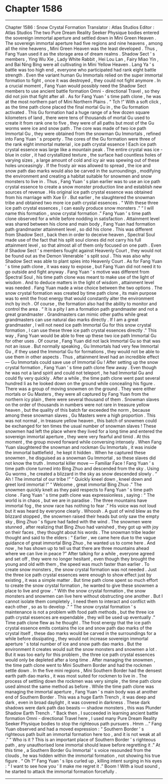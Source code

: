 
# Chapter 1586


---

Chapter 1586 : Snow Crystal Formation
Translator :
Atlas Studios
Editor :
Atlas Studios
The two Pure Dream Reality Seeker Physique bodies entered the sovereign immortal aperture and settled down in Mini Green Heaven .
The sovereign immortal aperture had five regions and nine heavens , among all the nine heavens , Mini Green Heaven was the least developed . Thus , Fang Yuan used it as the storage area of dream realms .
Shadow Sect ’ s members , Ying Wu Xie , Lady White Rabbit , Hei Lou Lan , Fairy Miao Yin , and Bai Ning Bing were all cultivating in Mini Yellow Heaven .
Lang Ya ’ s battle was too high end , everyone who participated had rank eight battle strength . Even the variant human Gu Immortals relied on the super immortal formation to fight , once it was destroyed , they could not fight anymore .
In a crucial moment , Fang Yuan would possibly need the Shadow Sect members to use ancient battle formation Omni - directional Travel , so they did not join that fight after all .
As for Fang Yuan ’ s time path clone , he was at the most northern part of Mini Northern Plains .
“ Tch !”
With a soft click , as the time path clone placed the final mortal Gu in , the Gu formation activated .
This Gu formation had a huge range of a few dozen square kilometers of land , there were tens of thousands of mortal Gu used to create it from rank one to five , they were of all paths but most of the Gu worms were ice and snow path . The core was made of two ice path Immortal Gu , they were obtained from the snowman Gu Immortals , refined into Fang Yuan ’ s property .
The cores of the Gu formation were three of the rank eight immortal material , ice path crystal essence !
Each ice path crystal essence was large like a mountain peak .
The entire crystal was ice - blue in color , it had crystallized texture , the surface had countless holes of varying sizes , a large amount of cold and icy air was spewing out of these holes unceasingly .
If the frosty air was allowed to spread , the ice and snow path dao marks would also be carved in the surroundings , modifying the environment and creating a habitat suitable for snowmen and snow monsters to live in .
Thus , Fang Yuan ’ s plan earlier was to use an ice path crystal essence to create a snow monster production line and establish new sources of revenue .
His original ice path crystal essence was obtained from his marriage with Xue Er . But earlier , he slaughtered the snowman tribe and obtained two more ice path crystal essences .
“ With these three ice path crystal essences , I can easily produce snow monsters .”
“ I will name this formation , snow crystal formation .”
Fang Yuan ’ s time path clone observed for a while before nodding in satisfaction .
Attainment level was shared between his clone and main body , Fang Yuan had formation path grandmaster attainment level , so did his clone .
This was different from Shadow Sect , back then in order to deceive heaven , Spectral Soul made use of the fact that his split soul clones did not carry his full attainment level , so that almost all of them only focused on one path .
Even if Shadow Sect ’ s members fought against Heavenly Court , they would not be found out as the Demon Venerable ’ s split soul . This was also why Shadow Sect was able to plant spies into Heavenly Court .
As for Fang Yuan ’ s time path clone , it was easy to expose , but Fang Yuan did not need it to go outside and fight anyway . Fang Yuan ’ s motive was different from Spectral Soul , his time path clone was meant to make use of the light of wisdom .
And to deduce matters in the light of wisdom , attainment level was needed . Fang Yuan made a wise choice between the two options .
The snow crystal formation was created by time path clone , its main purpose was to emit the frost energy that would constantly alter the environment inch by inch .
Of course , the formation also had the ability to monitor and control the area .
“ It is a pity I am a formation path grandmaster and not a great grandmaster . Grandmasters can mimic other paths while great grandmasters can use natural dao marks directly . If I am a great grandmaster , I will not need ice path Immortal Gu for this snow crystal formation , I can use these three ice path crystal essences directly .”
This way , Fang Yuan would be able to free up these two ice path Immortal Gu for other uses .
Of course , Fang Yuan did not lack Immortal Gu so that was not an issue . But normally speaking , Gu Immortals had very few Immortal Gu , if they used the Immortal Gu for formations , they would not be able to use them in other aspects . Thus , attainment level had an incredible effect — Gu Immortals could save use of Immortal Gu !
After setting up the snow crystal formation , Fang Yuan ’ s time path clone flew away .
Even though he was not a land spirit and could not teleport , he had Immortal Gu and could fly very quickly .
After a while , the time path clone went past several hundred li as he looked down on the ground while concealing his figure .
There was a group of moving snowmen on the ground .
They were either mortals or Gu Masters , they were all captured by Fang Yuan from the northern icy plain , there were several thousand of them .
Snowman slaves on the order of thousands in numbers were not rare in treasure yellow heaven , but the quality of this batch far exceeded the norm , because among these snowman slaves , Gu Masters were a high proportion . This was not normal , in treasure yellow heaven , this batch of snowmen could be exchanged for ten times the usual number of snowman slaves !
These snowmen had left the place where they lived for a long time and entered the sovereign immortal aperture , they were very fearful and timid .
At this moment , the group moved forward while conversing intensely .
When Fang Yuan slaughtered the snowman and rockman Gu Immortals , it was inside the immortal battlefield , he kept it hidden . When he captured these snowmen , he disguised as a snowman Gu Immortal , so these slaves did not know the truth .
Immortal killer move — Familiar Face !
Fang Yuan ’ s time path clone turned into Bing Zhuo and descended from the sky .
Using Gu worms , he created a blizzard in the sky as snow descended slowly .
“ Ah ! The immortal of our tribe !”
“ Quickly kneel down , kneel down and greet lord immortal !”
“ Welcome , great immortal Bing Zhuo .”
The snowmen quickly knelt as they paid respects to Fang Yuan ’ s time path clone .
Fang Yuan ’ s time path clone was expressionless , saying : “ The world is in chaos , but we are in paradise . The three mountains have immortal fog , the snow race has nothing to fear .”
His voice was not loud but it was heard by everyone clearly .
Whoosh .
A gust of wind blew as the blizzard stopped , the snowmen raised their heads but only saw the empty sky , Bing Zhuo ’ s figure had faded with the wind .
The snowmen were stunned , after realizing that Bing Zhuo had vanished , they got up with joy on their faces , they thought about his words .
The snowman tribe leader thought and said to the elders : “ Earlier , we came here due to the vague guidance of great immortal Bing Zhuo , he wanted us to come here . And now , he has shown up to tell us that there are three mountains ahead where we can live in peace ?”
After talking for a while , everyone agreed and set off , they were no longer hesitant , even though they brought the young and old with them , the speed was much faster than earlier .
To create snow monsters , the snow crystal formation was not needed . Just the three ice path crystal essences were enough to show effect just by existing , it was a simple matter .
But time path clone spent so much effort to create the snow crystal formation , he wanted to give these snowmen a place to live and grow .
“ With the snow crystal formation , the snow monsters and snowmen can live here without obstructing one another . But I cannot isolate them completely , I need them to interact and conflict with each other , so as to develop .”
“ The snow crystal formation ’ s maintenance is not a problem with food path methods , but the three ice path crystal essences are expendable , they will be used up eventually .” Time path clone flew as he thought .
The frost energy that the ice path crystal essence emits contains the ice and snow path dao marks of the crystal itself , these dao marks would be carved in the surroundings for a while before dissipating , they would not increase sovereign immortal aperture ’ s total number of ice and snow path dao marks . But the environment it creates would suit the snow monsters and snowmen a lot .
But it was too early for this problem , the three ice path crystal essences would only be depleted after a long time .
After managing the snowmen , the time path clone went to Mini Southern Border and had the rockmen settle down .
In the five mini regions , Mini Southern Border had the densest earth path dao marks , it was most suited for rockmen to live in .
The process of settling down the rockmen was very simple , the time path clone used almost the same method as before .
While the time path clone was managing the immortal aperture , Fang Yuan ’ s main body was at another end of Southern Border .
This was a huge Earth Trench , it was deep and dark , even in broad daylight , it was covered in darkness .
These dark shadows were dark path dao beasts — shadow monsters , this was Plunder Shadow Earth Trench .
“ Back then , I succeeded in learning ancient battle formation Omni - directional Travel here , I used many Pure Dream Reality Seeker Physique bodies to stop the righteous path pursuers . Hmm …”
Fang Yuan observed and had a moved expression : “ Southern Border ’ s righteous path built an immortal formation here too , and it is not weak at all .”
“ Who is it ? This is an important place of Southern Border ’ s righteous path , any unauthorised lone immortal should leave before regretting it .” At this time , a Southern Border Gu Immortal ’ s voice resounded from the clouds , he was hidden within the immortal formation , not showing his true figure .
“ Oh ?” Fang Yuan ’ s lips curled up , killing intent surging in his eyes : “ I want to see how you ’ ll make me regret it .”
Boom !
With a loud sound , he started to attack the immortal formation forcefully .

---

